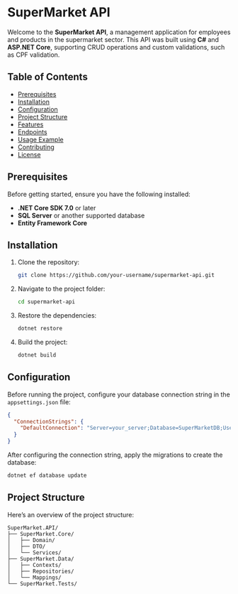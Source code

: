 # SuperMarket API

Welcome to the **SuperMarket API**, a management application for employees and products in the supermarket sector. This API was built using **C#** and **ASP.NET Core**, supporting CRUD operations and custom validations, such as CPF validation.

## Table of Contents

- [Prerequisites](#prerequisites)
- [Installation](#installation)
- [Configuration](#configuration)
- [Project Structure](#project-structure)
- [Features](#features)
- [Endpoints](#endpoints)
- [Usage Example](#usage-example)
- [Contributing](#contributing)
- [License](#license)

## Prerequisites

Before getting started, ensure you have the following installed:

- **.NET Core SDK 7.0** or later
- **SQL Server** or another supported database
- **Entity Framework Core**

## Installation

1. Clone the repository:

    ```bash
    git clone https://github.com/your-username/supermarket-api.git
    ```

2. Navigate to the project folder:

    ```bash
    cd supermarket-api
    ```

3. Restore the dependencies:

    ```bash
    dotnet restore
    ```

4. Build the project:

    ```bash
    dotnet build
    ```

## Configuration

Before running the project, configure your database connection string in the `appsettings.json` file:

```json
{
  "ConnectionStrings": {
    "DefaultConnection": "Server=your_server;Database=SuperMarketDB;User Id=your_user;Password=your_password;"
  }
}
````
After configuring the connection string, apply the migrations to create the database:
```bash
dotnet ef database update
````
## Project Structure
Here’s an overview of the project structure:
```plaintext
SuperMarket.API/
├── SuperMarket.Core/
│   ├── Domain/
│   ├── DTO/
│   └── Services/
├── SuperMarket.Data/
│   ├── Contexts/
│   ├── Repositories/
│   └── Mappings/
└── SuperMarket.Tests/



